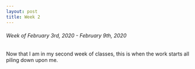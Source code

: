 ```yaml
---
layout: post
title: Week 2
---
```



###### Week of February 3rd, 2020 - February 9th, 2020 
Now that I am in my second week of classes, this is when the work starts all piling down upon me.

